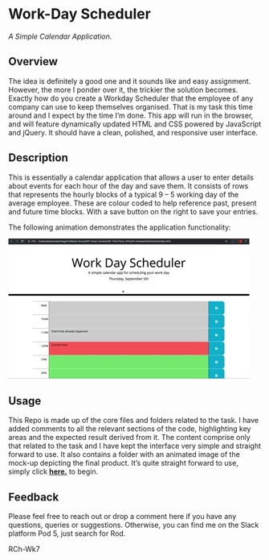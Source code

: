 # Work-Day Scheduler
_A Simple Calendar Application._

## Overview
The idea is definitely a good one and it sounds like and easy assignment. However, the more I ponder over it, the trickier the solution becomes. Exactly how do you create a Workday Scheduler that the employee of any company can use to keep themselves organised. That is my task this time around and I expect by the time I’m done.
This app will run in the browser, and will feature dynamically updated HTML and CSS powered by JavaScript and jQuery. It should have a clean, polished, and responsive user interface.

## Description
This is essentially a calendar application that allows a user to enter details about events for each hour of the day and save them. It consists of rows that represents the hourly blocks of a typical 9 – 5 working day of the average employee. These are colour coded to help reference past, present and future time blocks. With a save button on the right to save your entries. 

The following animation demonstrates the application functionality:

![A user clicks on slots on the color-coded calendar and edits the events.](./assets/images/05-third-party-apis-homework-demo.gif)

## Usage
This Repo is made up of the core files and folders related to the task. I have added comments to all the relevant sections of the code, highlighting key areas and the expected result derived from it. The content comprise only that related to the task and I have kept the interface very simple and straight forward to use. It also contains a folder with an animated image of the mock-up depicting the final product. It’s quite straight forward to use, simply click [**here.**](https://rhanciles.github.io/Work-Day-Scheduler/) to begin.

## Feedback
Please feel free to reach out or drop a comment here if you have any questions, queries or suggestions. Otherwise, you can find me on the Slack platform Pod 5, just search for Rod.

RCh-Wk7
